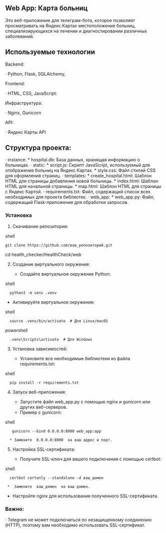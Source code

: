 ## Web App: Карта больниц

Это веб-приложение для телеграм-бота, которое позволяет просматривать на Яндекс.Картах местоположение больниц, специализирующихся на лечении и диагностировании различных заболеваний.


## Используемые технологии


Backend:

· Python, Flask, SQLAlchemy,

Frontend:

· HTML, CSS, JavaScript: 

Инфраструктура:

· Nginx, Gunicorn

API:

· Яндекс Карты API


## Структура проекта:

· instance:
    * hospital.db: База данных, хранящая информацию о больницах.
· static:
    * script.js:  Скрипт JavaScript,  используемый для отображения больниц на Яндекс Картах.
    * style.css:  Файл стилей CSS  для оформления страниц.
· templates:
    * create_hospital.html:  Шаблон HTML  для страницы добавления новой больницы.
    * index.html:  Шаблон HTML  для начальной страницы.
    * map.html:  Шаблон HTML  для страницы с Яндекс Картой.
· requirements.txt:  Файл, содержащий список всех необходимых для проекта библиотек.
· web_app:
    * web_app.py:  Файл, содержащий Flask-приложение для обработки запросов.


### Установка

1. Скачивание репозитория:
   
shell

    git clone https://github.com/ваш_репозиторий.git
   cd health_checker/HealthCheck/web
    
2. Создание виртуального окружения:

   * Создайте виртуальное окружение Python:
     
shell

      python3 -m venv .venv  
      
   * Активируйте виртуальное окружение:
     
shell

      source .venv/bin/activate  # Для Linux/macOS
      
     
powershell

      .venv\Scripts\activate  # Для Windows
      

3. Установка зависимостей:

   * Установите все необходимые библиотеки из файла requirements.txt:
     
shell

      pip install -r requirements.txt


4. Запуск веб-приложения:

   * Запустите файл web_app.py  с помощью nginx  и gunicorn  или других веб-серверов.
   * Пример с  gunicorn: 
      
shell

       gunicorn --bind 0.0.0.0:8000 web_app:app
       
      * Замените  0.0.0.0:8000  на ваш адрес и порт.

5. Настройка SSL-сертификата:

   * Получите SSL-ключ для вашего подключения с помощью  certbot:
     
shell

      certbot certonly --standalone -d ваш_домен 
      
     *  Замените  ваш_домен  на ваш домен.
   *  Настройте  nginx  для использования полученного SSL-сертификата.

### Важно:

·  Telegram  не может подключаться по незащищенному соединению (HTTP), поэтому вам  необходимо  использовать SSL-сертификат.
